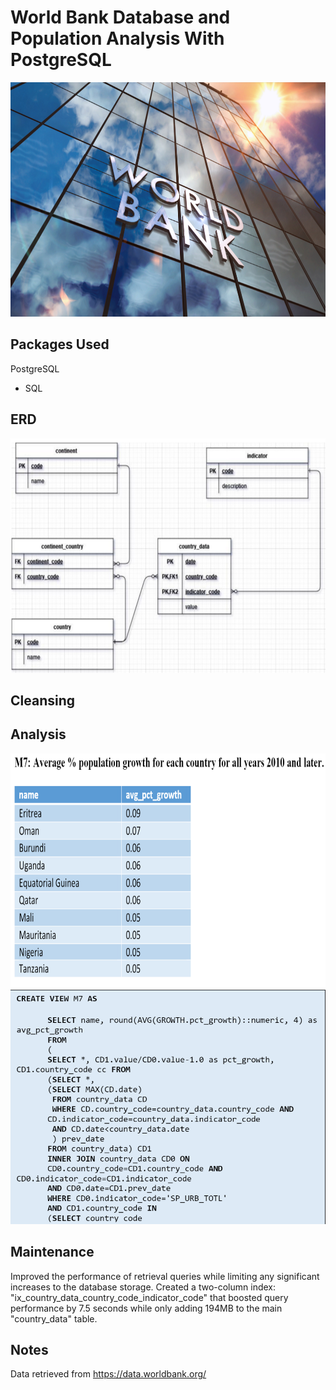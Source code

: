 # World Bank Database and Population Analysis With PostgreSQL

<img src="Screenshots/World_Bank.jpeg.jpg" width="650" height="375" />

## Packages Used
PostgreSQL
- SQL

## ERD
<img src="Screenshots/Final ERD.PNG" width="650" height="375" />



## Cleansing





## Analysis
<img src="Screenshots/m7_view.png" width="650" height="375" />
<img src="Screenshots/m7_sql.png" width="650" height="375" />





## Maintenance

Improved the performance of retrieval queries while limiting any significant increases
to the database storage. Created a two-column index: "ix_country_data_country_code_indicator_code"
that boosted query performance by 7.5 seconds while only adding 194MB to the main "country_data" table.


## Notes
Data retrieved from https://data.worldbank.org/
